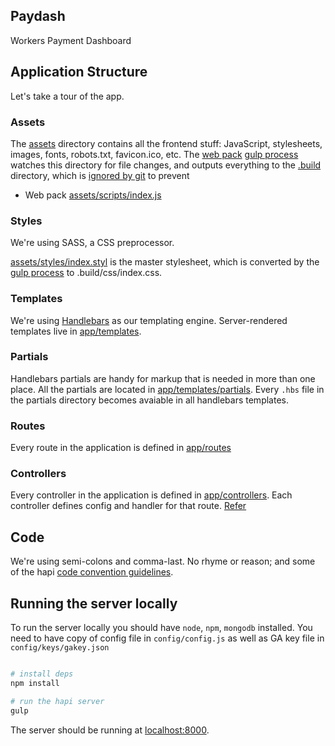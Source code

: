 ## Paydash

Workers Payment Dashboard

## Application Structure

Let's take a tour of the app.

### Assets

The [assets](assets) directory contains all the frontend stuff: JavaScript, stylesheets, images, fonts, robots.txt, favicon.ico, etc. The [web pack](tasks/webpack.js) [gulp process](gulpfile.js) watches this directory for file changes, and outputs everything to the [.build](.build) directory, which is [ignored by git](.gitignore) to prevent 

- Web pack [assets/scripts/index.js](assets/scripts/index.js)

### Styles

We're using SASS, a CSS preprocessor.

[assets/styles/index.styl](assets/styles/index.scss) is the master stylesheet, which is converted by the  [gulp process](gulpfile.js) to .build/css/index.css.

### Templates

We're using [Handlebars](http://handlebarsjs.com/) as our templating engine. Server-rendered templates live in [app/templates](app/templates).

### Partials

Handlebars partials are handy for markup that is needed in more than one place. All the partials are located in [app/templates/partials](app/templates/partials). Every `.hbs` file in the partials directory becomes avaiable in all handlebars templates.

### Routes

Every route in the application is defined in [app/routes](app/routes)

### Controllers

Every controller in the application is defined in [app/controllers](app/controllers). Each controller defines config and handler for that route. [Refer](http://hapijs.com/api#route-handler)

## Code

We're using semi-colons and comma-last. No rhyme or reason; and some of the hapi [code convention guidelines](http://hapijs.com/styleguide).

## Running the server locally
To run the server locally you should have `node`, `npm`, `mongodb` installed. You need to have copy of config file in `config/config.js` as well as GA key file in `config/keys/gakey.json`

```sh

# install deps
npm install

# run the hapi server
gulp

```
The server should be running at [localhost:8000](https://localhost:8000).


